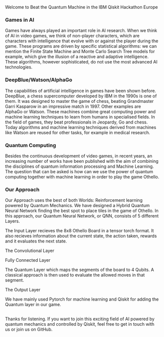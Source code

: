 Welcome to Beat the Quantum Machine in the IBM Qiskit Hackathon Europe

### Games in AI

Games have always played an important role in AI research. When we think of AI in video games, we think of non-player characters, which are characters with intelligence that evolve with or against the player during the game. These programs are driven by specific statistical algorithms: we can mention the Finite State Machine and Monte Carlo Search Tree models for example, which give the illusion of a reactive and adaptive intelligence. These algorithms, however sophisticated, do not use the most advanced AI technologies.


### DeepBlue/Watson/AlphaGo

The capabilities of artificial intelligence in games have been shown before. DeepBlue, a chess supercomputer developed by IBM in the 1990s is one of them. It was designed to master the game of chess, beating Grandmaster Garri Kasparow in an impressive match in 1997. Other examples are  AlphaGo or Watson. These machines combine great computing power and machine learning techniques to learn from humans in specialised fields. In the field of games, they beat professionals in Jeopardy, Go and chess. Today algorithms and machine learning techniques derived from machines like Watson are reused for other tasks, for example in medical research.


### Quantum Computing

Besides the continuous development of video games, in recent years, an increasing number of works have been published with the aim of combining the disciplines of quantum information processing and Machine Learning. The question that can be asked is how can we use the power of quantum computing together with machine learning in order to play the game Othello. 


### Our Approach

Our Approach uses the best of both Worlds: Reinforcement learning powered by Quantum Mechanics. We have  designed a Hybrid Quantum Neural Network finding the best spot to place tiles in the game of Othello.
In this approach, our Quantum Neural Network, or QNN, consists of 5 different Layers. 

The Input Layer recieves the 8x8 Othello Board in a tensor torch format. It also recieves information about the current state, the action taken, rewards and it evaluates the next state. 

The Convolutional Layer 

Fully Connected Layer

The Quantum Layer
which maps the segments of the board to 4 Qubits. A classical approach is then used to evaluate the allowed moves in that segment. 

The Output Layer

We have mainly used Pytorch for machine learning and Qiskit for adding the Quantum layer in our game.  

##
Thanks for listening. If you want to join this exciting field of AI powered by quantum mechanics and controlled by Qiskit, feel free to get in touch with us or join us on GitHub. 


